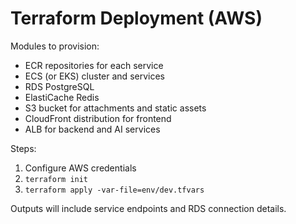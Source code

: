 # Terraform Deployment (AWS)

Modules to provision:
- ECR repositories for each service
- ECS (or EKS) cluster and services
- RDS PostgreSQL
- ElastiCache Redis
- S3 bucket for attachments and static assets
- CloudFront distribution for frontend
- ALB for backend and AI services

Steps:
1. Configure AWS credentials
2. `terraform init`
3. `terraform apply -var-file=env/dev.tfvars`

Outputs will include service endpoints and RDS connection details.